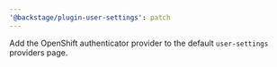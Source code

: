 ```yaml
---
'@backstage/plugin-user-settings': patch
---
```


Add the OpenShift authenticator provider to the default `user-settings` providers page.
